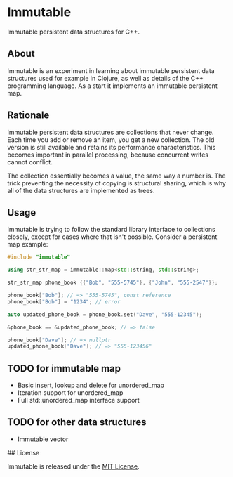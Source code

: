 # Immutable

Immutable persistent data structures for C++.

## About

Immutable is an experiment in learning about immutable persistent data structures used for example in Clojure,
as well as details of the C++ programming language. As a start it implements an immutable persistent map.

## Rationale

Immutable persistent data structures are collections that never change. Each time you add or remove an item,
you get a new collection. The old version is still available and retains its performance characteristics.
This becomes important in parallel processing, because concurrent writes cannot conflict.

The collection essentially becomes a value, the same way a number is. The trick preventing the necessity
of copying is structural sharing, which is why all of the data structures are implemented as trees.

## Usage

Immutable is trying to follow the standard library interface to collections closely, except for cases where that
isn't possible. Consider a persistent map example:

```cpp
#include "immutable"

using str_str_map = immutable::map<std::string, std::string>;

str_str_map phone_book {{"Bob", "555-5745"}, {"John", "555-2547"}};

phone_book["Bob"]; // => "555-5745", const reference
phone_book["Bob"] = "1234"; // error

auto updated_phone_book = phone_book.set("Dave", "555-12345");

&phone_book == &updated_phone_book; // => false

phone_book["Dave"]; // => nullptr
updated_phone_book["Dave"]; // => "555-123456"
```

## TODO for immutable map

*  Basic insert, lookup and delete for unordered_map
*  Iteration support for unordered_map
*  Full std::unordered_map interface support

## TODO for other data structures

*  Immutable vector

## License

Immutable is released under the [MIT License](http://www.opensource.org/licenses/MIT).
